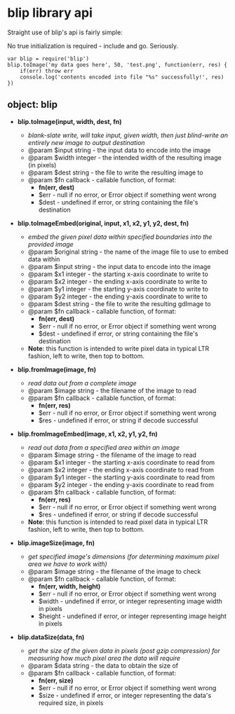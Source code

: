 # blip library api

Straight use of blip's api is fairly simple:

No true initialization is required - include and go. Seriously.


	var blip = require('blip')
	blip.toImage('my data goes here', 50, 'test.png', function(err, res) {
		if(err) throw err
		console.log('contents encoded into file "%s" successfully!', res)
	})


## object: blip

 * **blip.toImage(input, width, dest, fn)**
	* *blank-slate write, will take input, given width, then just blind-write an entirely new image to output destination*
	* @param $input string - the input data to encode into the image
	* @param $width integer - the intended width of the resulting image (in pixels)
	* @param $dest string - the file to write the resulting image to
	* @param $fn callback - callable function, of format:
		* **fn(err, dest)**
		* $err - null if no error, or Error object if something went wrong
		* $dest - undefined if error, or string containing the file's destination

 * **blip.toImageEmbed(original, input, x1, x2, y1, y2, dest, fn)**
	* *embed the given pixel data within specified boundaries into the provided image*
	* @param $original string - the name of the image file to use to embed data within
	* @param $input string - the input data to encode into the image
	* @param $x1 integer - the starting x-axis coordinate to write to
	* @param $x2 integer - the ending x-axis coordinate to write to
	* @param $y1 integer - the starting y-axis coordinate to write to
	* @param $y2 integer - the ending y-axis coordinate to write to
	* @param $dest string - the file to write the resulting gdImage to
	* @param $fn callback - callable function, of format:
		* **fn(err, dest)**
		* $err - null if no error, or Error object if something went wrong
		* $dest - undefined if error, or string containing the file's destination
	* **Note**: this function is intended to write pixel data in typical LTR fashion, left to write, then top to bottom.

 * **blip.fromImage(image, fn)**
	* *read data out from a complete image*
	* @param $image string - the filename of the image to read
	* @param $fn callback - callable function, of format:
		* **fn(err, res)**
		* $err - null if no error, or Error object if something went wrong
		* $res - undefined if error, or string if decode successful

 * **blip.fromImageEmbed(image, x1, x2, y1, y2, fn)**
	* *read out data from a specified area within an image*
	* @param $image string - the filename of the image to read
	* @param $x1 integer - the starting x-axis coordinate to read from
	* @param $x2 integer - the ending x-axis coordinate to read from
	* @param $y1 integer - the starting y-axis coordinate to read from
	* @param $y2 integer - the ending y-axis coordinate to read from
	* @param $fn callback - callable function, of format:
		* **fn(err, res)**
		* $err - null if no error, or Error object if something went wrong
		* $res - undefined if error, or string if decode successful
	* **Note**: this function is intended to read pixel data in typical LTR fashion, left to write, then top to bottom.


 * **blip.imageSize(image, fn)**
	* *get specified image's dimensions (for determining maximum pixel area we have to work with)*
	* @param $image string - the filename of the image to check
	* @param $fn callback - callable function, of format:
		* **fn(err, width, height)**
		* $err - null if no error, or Error object if something went wrong
		* $width - undefined if error, or integer representing image width in pixels
		* $height - undefined if error, or integer representing image height in pixels

* **blip.dataSize(data, fn)**
	* *get the size of the given data in pixels (post gzip compression) for measuring how much pixel area the data will require*
	* @param $data string - the data to obtain the size of
	* @param $fn callback - callable function, of format:
		* **fn(err, size)**
		* $err - null if no error, or Error object if something went wrong
		* $size - undefined if error, or integer representing the data's required size, in pixels
